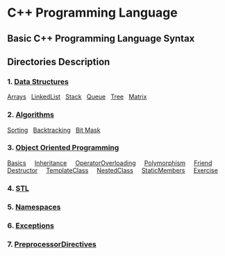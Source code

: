 # C++ Programming Language
## Basic C++ Programming Language Syntax
## Directories Description

### 1. [Data Structures](https://github.com/najm09/CPP/tree/master/DataStructures)
  [Arrays](https://github.com/najm09/CPP/tree/master/Array) &nbsp;
  [LinkedList](https://github.com/najm09/CPP/tree/master/LinkedList) &nbsp;
  [Stack](https://github.com/najm09/CPP/tree/master/Stack) &nbsp;
  [Queue](https://github.com/najm09/CPP/tree/master/Queue) &nbsp;
  [Tree](https://github.com/najm09/CPP/tree/master/Tree) &nbsp;
  [Matrix](https://github.com/najm09/CPP/tree/master/Matrix)
### 2. [Algorithms](https://github.com/najm09/CPP/tree/master/Algorithms)
  [Sorting](https://github.com/najm09/CPP/tree/master/Algorithms/Sorting) &nbsp;
  [Backtracking](https://github.com/najm09/CPP/tree/master/Algorithms/BackTracking) &nbsp;
  [Bit Mask](https://github.com/najm09/CPP/tree/master/Algorithms/BitMask) &nbsp;
### 3. [Object Oriented Programming](https://github.com/najm09/CPP/tree/master/OOP)
  [Basics](https://github.com/najm09/CPP/tree/master/OOP/Basics) &nbsp;  &nbsp;
  [Inheritance](https://github.com/najm09/CPP/tree/master/OOP/Inheritance) &nbsp;  &nbsp;
  [OperatorOverloading](https://github.com/najm09/CPP/tree/master/OOP/OperatorOverLoading) &nbsp;  &nbsp;
  [Polymorphism](https://github.com/najm09/CPP/tree/master/OOP/Polymorphism) &nbsp;  &nbsp;
  [Friend](https://github.com/najm09/CPP/tree/master/OOP/Friend) <br/>
  [Destructor](https://github.com/najm09/CPP/tree/master/OOP/Destructor) &nbsp;  &nbsp;
  [TemplateClass](https://github.com/najm09/CPP/tree/master/OOP/TemplateClass) &nbsp;  &nbsp;
  [NestedClass](https://github.com/najm09/CPP/tree/master/OOP/NestedClass) &nbsp;  &nbsp;
  [StaticMembers](https://github.com/najm09/CPP/tree/master/OOP/StaticMembers) &nbsp;  &nbsp;
  [Exercise](https://github.com/najm09/CPP/tree/master/OOP/Exercise) &nbsp;  &nbsp;
### 4. [STL](https://github.com/najm09/CPP/tree/master/STL)
### 5. [Namespaces](https://github.com/najm09/CPP/tree/master/Namespaces)
### 6. [Exceptions](https://github.com/najm09/CPP/tree/master/Exceptions)
### 7. [PreprocessorDirectives](https://github.com/najm09/CPP/tree/master/PreprocessorDirectives)
